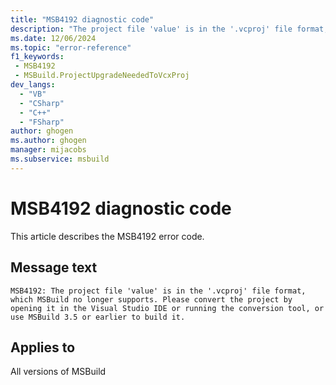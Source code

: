 ```yaml
---
title: "MSB4192 diagnostic code"
description: "The project file 'value' is in the '.vcproj' file format, which MSBuild no longer supports. Please convert the project by opening it in the Visual Studio IDE or running the conversion tool, or use MSBuild 3.5 or earlier to build it."
ms.date: 12/06/2024
ms.topic: "error-reference"
f1_keywords:
 - MSB4192
 - MSBuild.ProjectUpgradeNeededToVcxProj
dev_langs:
  - "VB"
  - "CSharp"
  - "C++"
  - "FSharp"
author: ghogen
ms.author: ghogen
manager: mijacobs
ms.subservice: msbuild
---
```


# MSB4192 diagnostic code

<!-- :::ErrorDefinitionDescription::: -->
<!-- :::editable-content name="introDescription"::: -->
This article describes the MSB4192 error code.
<!-- :::editable-content-end::: -->

## Message text

```output
MSB4192: The project file 'value' is in the '.vcproj' file format, which MSBuild no longer supports. Please convert the project by opening it in the Visual Studio IDE or running the conversion tool, or use MSBuild 3.5 or earlier to build it.
```

<!-- :::editable-content name="postOutputDescription"::: -->
<!--
{StrBegin="MSB4192: "} LOC: ".vcproj" should not be localized
-->
<!-- :::editable-content-end::: -->
<!-- :::ErrorDefinitionDescription-end::: -->

## Applies to

All versions of MSBuild
